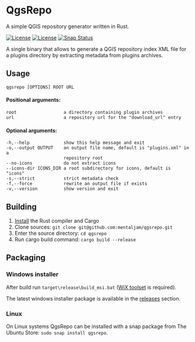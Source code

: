 # QgsRepo
A simple QGIS repository generator written in Rust.

[![License](https://img.shields.io/badge/license-zlib-blue.svg)]()
[![License](https://img.shields.io/github/release/mentaljam/qgsrepo.svg)]()
[![Snap Status](https://build.snapcraft.io/badge/mentaljam/qgsrepo.svg)](https://build.snapcraft.io/user/mentaljam/qgsrepo)

A single binary that allows to generate a QGIS repository index XML file for a plugins directory by extracting metadata from plugins archives.

## Usage
    qgsrepo [OPTIONS] ROOT URL
#### Positional arguments:
    root                  a directory containing plugin archives
    url                   a repository url for the "download_url" entry
#### Optional arguments:
    -h,--help             show this help message and exit
    -o,--output OUTPUT    an output file name, default is "plugins.xml" in a
                          repository root
    --no-icons            do not extract icons
    --icons-dir ICONS_DIR a root subdirectory for icons, default is "icons"
    -s,--strict           strict metadata check
    -f,--force            rewrite an output file if exists
    -v,--version          show version and exit
    
## Building
1. [Install](https://www.rust-lang.org/en-US/install.html) the Rust compiler and Cargo
2. Clone sources: `git clone git@github.com:mentaljam/qgsrepo.git`
3. Enter the source directory: `cd qgsrepo`
4. Run cargo build command: `cargo build --release`

## Packaging

### Windows installer
After build run `target\release\build_msi.bat` ([WiX toolset](http://wixtoolset.org/) is required).

The latest windows installer package is available in the [releases](https://github.com/mentaljam/qgsrepo/releases/latest) section.

### Linux
On Linux systems QgsRepo can be installed with a snap package from The Ubuntu Store: `sudo snap install qgsrepo`.
